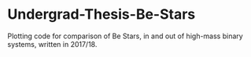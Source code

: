 # Undergrad-Thesis-Be-Stars
Plotting code for comparison of Be Stars, in and out of high-mass binary systems, written in 2017/18.
